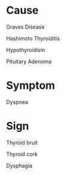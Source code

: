 # Cause

Graves Disease

Hashimoto Thyroiditis

Hypothyroidism

Pituitary Adenoma

# Symptom

Dyspnea

# Sign

Thyroid bruit

Thyroid cork

Dysphagia
